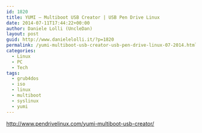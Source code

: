 ```yaml
---
id: 1820
title: YUMI – Multiboot USB Creator | USB Pen Drive Linux
date: 2014-07-11T17:44:22+00:00
author: Daniele Lolli (UncleDan)
layout: post
guid: http://www.danielelolli.it/?p=1820
permalink: /yumi-multiboot-usb-creator-usb-pen-drive-linux-07-2014.html
categories:
  - Linux
  - PC
  - Tech
tags:
  - grub4dos
  - iso
  - linux
  - multiboot
  - syslinux
  - yumi
---
```

<http://www.pendrivelinux.com/yumi-multiboot-usb-creator/>